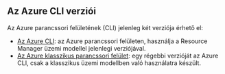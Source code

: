 ## <a name="versions-of-the-azure-cli"></a>Az Azure CLI verziói

Az Azure parancssori felületének (CLI) jelenleg két verziója érhető el:

* [Az Azure CLI](../articles/storage/common/storage-azure-cli.md): az Azure parancssori felületen, használja a Resource Manager üzemi modellel jelenlegi verziójával.
* [Az Azure klasszikus parancssori felület](../articles/storage/common/storage-azure-cli-nodejs.md): egy régebbi verzióját az Azure CLI, csak a klasszikus üzemi modellben való használatra készült.
